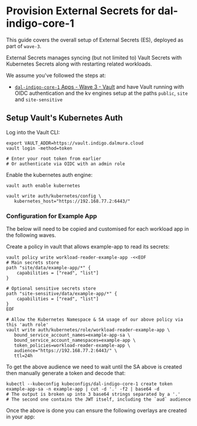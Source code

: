 # Provision External Secrets for dal-indigo-core-1

This guide covers the overall setup of External Secrets (ES), deployed as part of `wave-3`.

External Secrets manages syncing (but not limited to) Vault Secrets with Kubernetes Secrets along with restarting related workloads.

We assume you've followed the steps at:
* [`dal-indigo-core-1` Apps - Wave 3 - Vault](INDIGO-CORE-1-APPS-WAVE-3-VAULT.md) and have Vault running with OIDC authentication and the kv engines setup at the paths `public`, `site` and `site-sensitive`


## Setup Vault's Kubernetes Auth
Log into the Vault CLI:
```
export VAULT_ADDR=https://vault.indigo.dalmura.cloud
vault login -method=token

# Enter your root token from earlier
# Or authenticate via OIDC with an admin role
```

Enable the kubernetes auth engine:
```
vault auth enable kubernetes

vault write auth/kubernetes/config \
   kubernetes_host="https://192.168.77.2:6443/"
```

### Configuration for Example App
The below will need to be copied and customised for each workload app in the following waves.

Create a policy in vault that allows example-app to read its secrets:
```
vault policy write workload-reader-example-app -<<EOF
# Main secrets store
path "site/data/example-app/*" {
    capabilities = ["read", "list"]
}

# Optional sensitive secrets store
path "site-sensitive/data/example-app/*" {
    capabilities = ["read", "list"]
}
EOF

# Allow the Kubernetes Namespace & SA usage of our above policy via this 'auth role'
vault write auth/kubernetes/role/workload-reader-example-app \
   bound_service_account_names=example-app-sa \
   bound_service_account_namespaces=example-app \
   token_policies=workload-reader-example-app \
   audience="https://192.168.77.2:6443/" \
   ttl=24h
```

To get the above audience we need to wait until the SA above is created then manually generate a token and decode that:
```
kubectl --kubeconfig kubeconfigs/dal-indigo-core-1 create token example-app-sa -n example-app | cut -d '.' -f2 | base64 -d
# The output is broken up into 3 base64 strings separated by a '.'
# The second one contains the JWT itself, including the `aud` audience
```

Once the above is done you can ensure the following overlays are created in your app:
```

```
